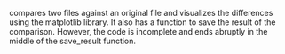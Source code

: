 compares two files against an original file and visualizes the differences using the matplotlib library. 
It also has a function to save the result of the comparison. However, the code is incomplete and ends abruptly in the middle of the save_result function.
